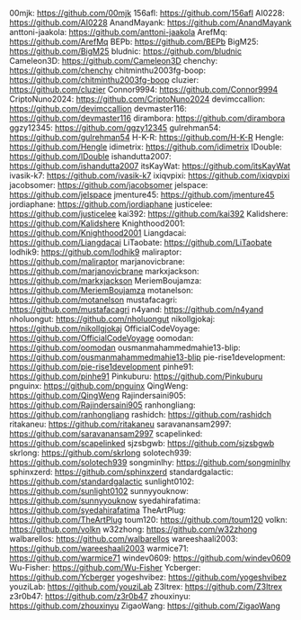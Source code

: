 00mjk: https://github.com/00mjk
156afl: https://github.com/156afl
AI0228: https://github.com/AI0228
AnandMayank: https://github.com/AnandMayank
anttoni-jaakola: https://github.com/anttoni-jaakola
ArefMq: https://github.com/ArefMq
BEPb: https://github.com/BEPb
BigM25: https://github.com/BigM25
bludnic: https://github.com/bludnic
Cameleon3D: https://github.com/Cameleon3D
chenchy: https://github.com/chenchy
chitminthu2003fg-boop: https://github.com/chitminthu2003fg-boop
cluzier: https://github.com/cluzier
Connor9994: https://github.com/Connor9994
CriptoNuno2024: https://github.com/CriptoNuno2024
devimccallion: https://github.com/devimccallion
devmaster116: https://github.com/devmaster116
dirambora: https://github.com/dirambora
ggzy12345: https://github.com/ggzy12345
gulrehman54: https://github.com/gulrehman54
H-K-R: https://github.com/H-K-R
Hengle: https://github.com/Hengle
idimetrix: https://github.com/idimetrix
IDouble: https://github.com/IDouble
ishandutta2007: https://github.com/ishandutta2007
itsKayWat: https://github.com/itsKayWat
ivasik-k7: https://github.com/ivasik-k7
ixiqvpixi: https://github.com/ixiqvpixi
jacobsomer: https://github.com/jacobsomer
jelspace: https://github.com/jelspace
jmenture45: https://github.com/jmenture45
jordiaphane: https://github.com/jordiaphane
justicelee: https://github.com/justicelee
kai392: https://github.com/kai392
Kalidshere: https://github.com/Kalidshere
Knighthood2001: https://github.com/Knighthood2001
Liangdacai: https://github.com/Liangdacai
LiTaobate: https://github.com/LiTaobate
lodhik9: https://github.com/lodhik9
maliraptor: https://github.com/maliraptor
marjanovicbrane: https://github.com/marjanovicbrane
markxjackson: https://github.com/markxjackson
MeriemBoujamza: https://github.com/MeriemBoujamza
motanelson: https://github.com/motanelson
mustafacagri: https://github.com/mustafacagri
n4yand: https://github.com/n4yand
nholuongut: https://github.com/nholuongut
nikollgjokaj: https://github.com/nikollgjokaj
OfficialCodeVoyage: https://github.com/OfficialCodeVoyage
oomodan: https://github.com/oomodan
ousmanmahammedmahie13-blip: https://github.com/ousmanmahammedmahie13-blip
pie-rise1development: https://github.com/pie-rise1development
pinhe91: https://github.com/pinhe91
Pinkuburu: https://github.com/Pinkuburu
pnguinx: https://github.com/pnguinx
QingWeng: https://github.com/QingWeng
Rajindersaini905: https://github.com/Rajindersaini905
ranhongliang: https://github.com/ranhongliang
rashidch: https://github.com/rashidch
ritakaneu: https://github.com/ritakaneu
saravanansam2997: https://github.com/saravanansam2997
scapelinked: https://github.com/scapelinked
sjzsbgwb: https://github.com/sjzsbgwb
skrlong: https://github.com/skrlong
solotech939: https://github.com/solotech939
songminlhy: https://github.com/songminlhy
sphinxzerd: https://github.com/sphinxzerd
standardgalactic: https://github.com/standardgalactic
sunlight0102: https://github.com/sunlight0102
sunnyyouknow: https://github.com/sunnyyouknow
syedahirafatima: https://github.com/syedahirafatima
TheArtPlug: https://github.com/TheArtPlug
toum120: https://github.com/toum120
volkn: https://github.com/volkn
w32zhong: https://github.com/w32zhong
walbarellos: https://github.com/walbarellos
wareeshaali2003: https://github.com/wareeshaali2003
warmice71: https://github.com/warmice71
windev0609: https://github.com/windev0609
Wu-Fisher: https://github.com/Wu-Fisher
Ycberger: https://github.com/Ycberger
yogeshvibez: https://github.com/yogeshvibez
youziLab: https://github.com/youziLab
Z3ltrex: https://github.com/Z3ltrex
z3r0b47: https://github.com/z3r0b47
zhouxinyu: https://github.com/zhouxinyu
ZigaoWang: https://github.com/ZigaoWang
